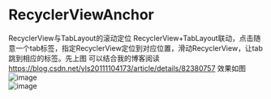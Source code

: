 # RecyclerViewAnchor
RecyclerView与TabLayout的滚动定位
RecyclerView+TabLayout联动，点击随意一个tab标签，指定RecyclerView定位到对应位置，滑动RecyclerView，让tab跳到相应的标签。先上图
可以结合我的博客阅读 https://blog.csdn.net/yls20111104173/article/details/82380757
效果如图
![image](https://github.com/qq675080677/RecyclerViewAnchor/blob/master/click.gif)  
![image](https://github.com/qq675080677/RecyclerViewAnchor/blob/master/scroll.gif)  

